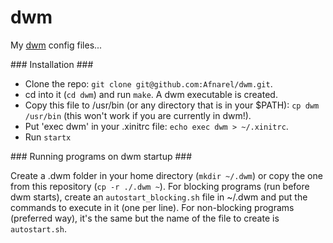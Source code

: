 dwm
===

My [dwm](http://dwm.suckless.org/) config files...

### Installation ###

  * Clone the repo: `git clone git@github.com:Afnarel/dwm.git`.
  * cd into it (`cd dwm`) and run `make`. A dwm executable is created.
  * Copy this file to /usr/bin (or any directory that is in your $PATH): `cp dwm /usr/bin` (this won't work if you are currently in dwm!).
  * Put 'exec dwm' in your .xinitrc file: `echo exec dwm > ~/.xinitrc`.
  * Run `startx`

### Running programs on dwm startup ###

Create a .dwm folder in your home directory (`mkdir ~/.dwm`) or copy the one from this repository (`cp -r ./.dwm ~`).
For blocking programs (run before dwm starts), create an `autostart_blocking.sh` file in ~/.dwm and put the commands to execute in it (one per line). For non-blocking programs (preferred way), it's the same but the name of the file to create is `autostart.sh`.

